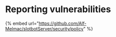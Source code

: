 # Reporting vulnerabilities

{% embed url="https://github.com/Alf-Melmac/slotbotServer/security/policy" %}
